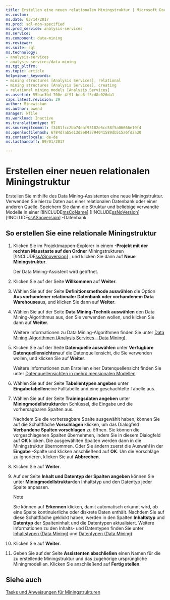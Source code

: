 ```yaml
---
title: Erstellen eine neuen relationalen Miningstruktur | Microsoft Docs
ms.custom: 
ms.date: 03/14/2017
ms.prod: sql-non-specified
ms.prod_service: analysis-services
ms.service: 
ms.component: data-mining
ms.reviewer: 
ms.suite: sql
ms.technology:
- analysis-services
- analysis-services/data-mining
ms.tgt_pltfrm: 
ms.topic: article
helpviewer_keywords:
- mining structures [Analysis Services], relational
- mining structures [Analysis Services], creating
- relational mining models [Analysis Services]
ms.assetid: 55bac3bd-700e-4f91-bcc6-f3cd8c026da1
caps.latest.revision: 29
author: Minewiskan
ms.author: owend
manager: kfile
ms.workload: Inactive
ms.translationtype: MT
ms.sourcegitcommit: f3481fcc2bb74eaf93182e6cc58f5a06666e10f4
ms.openlocfilehash: 6784d7ab5e13d5e842794041589db515a6fd2a30
ms.contentlocale: de-de
ms.lasthandoff: 09/01/2017

---
```

# <a name="create-a-new-relational-mining-structure"></a>Erstellen einer neuen relationalen Miningstruktur
  Erstellen Sie mithilfe des Data Mining-Assistenten eine neue Miningstruktur. Verwenden Sie hierzu Daten aus einer relationalen Datenbank oder einer anderen Quelle. Speichern Sie dann die Struktur und beliebige verwandte Modelle in einer [!INCLUDE[msCoName](../../includes/msconame-md.md)] [!INCLUDE[ssNoVersion](../../includes/ssnoversion-md.md)] [!INCLUDE[ssASnoversion](../../includes/ssasnoversion-md.md)] -Datenbank.  
  
## <a name="to-create-a-relational-mining-structure"></a>So erstellen Sie eine relationale Miningstruktur  
  
1.  Klicken Sie im Projektmappen-Explorer in einem **-Projekt mit der rechten Maustaste auf den Ordner** Miningstrukturen [!INCLUDE[ssASnoversion](../../includes/ssasnoversion-md.md)] , und klicken Sie dann auf **Neue Miningstruktur**.  
  
     Der Data Mining-Assistent wird geöffnet.  
  
2.  Klicken Sie auf der Seite **Willkommen** auf **Weiter**.  
  
3.  Wählen Sie auf der Seite **Definitionsmethode auswählen** die Option **Aus vorhandener relationaler Datenbank oder vorhandenem Data Warehouse**aus, und klicken Sie dann auf **Weiter**.  
  
4.  Wählen Sie auf der Seite **Data Mining-Technik auswählen** den Data Mining-Algorithmus aus, den Sie verwenden wollen, und klicken Sie dann auf **Weiter**.  
  
     Weitere Informationen zu Data Mining-Algorithmen finden Sie unter [Data Mining-Algorithmen &#40;Analysis Services – Data Mining&#41;](../../analysis-services/data-mining/data-mining-algorithms-analysis-services-data-mining.md).  
  
5.  Klicken Sie auf der Seite **Datenquelle auswählen** unter **Verfügbare Datenquellensichten**auf die Datenquellensicht, die Sie verwenden wollen, und klicken Sie auf **Weiter**.  
  
     Weitere Informationen zum Erstellen einer Datenquellensicht finden Sie unter [Datenquellensichten in mehrdimensionalen Modellen](../../analysis-services/multidimensional-models/data-source-views-in-multidimensional-models.md).  
  
6.  Wählen Sie auf der Seite **Tabellentypen angeben** unter **Eingabetabellen**eine Falltabelle und eine geschachtelte Tabelle aus.  
  
7.  Wählen Sie auf der Seite **Trainingsdaten angeben** unter **Miningmodellstruktur**den Schlüssel, die Eingabe und die vorhersagbaren Spalten aus.  
  
     Nachdem Sie die vorhersagbare Spalte ausgewählt haben, können Sie auf die Schaltfläche **Vorschlagen** klicken, um das Dialogfeld **Verbundene Spalten vorschlagen** zu öffnen. Sie können die vorgeschlagenen Spalten übernehmen, indem Sie in diesem Dialogfeld auf **OK** klicken. Die ausgewählten Spalten werden dann in die Miningstruktur übernommen. Oder Sie ändern zuerst die Auswahl in der **Eingabe** -Spalte und klicken anschließend auf **OK**. Um die Vorschläge zu ignorieren, klicken Sie auf **Abbrechen**.  
  
8.  Klicken Sie auf **Weiter**.  
  
9. Auf der Seite **Inhalt und Datentyp der Spalten angeben** können Sie unter **Miningmodellstruktur**den Inhaltstyp und den Datentyp jeder Spalte anpassen.  
  
    > [!NOTE]  
    >  Sie können auf **Erkennen** klicken, damit automatisch erkannt wird, ob eine Spalte kontinuierliche oder diskrete Daten enthält. Nachdem Sie auf diese Schaltfläche geklickt haben, werden in den Spalten **Inhaltstyp** und **Datentyp** der Spalteninhalt und die Datentypen aktualisiert. Weitere Informationen zu den Inhalts- und Datentypen finden Sie unter [Inhaltstypen &#40;Data Mining&#41;](../../analysis-services/data-mining/content-types-data-mining.md) und [Datentypen &#40;Data Mining&#41;](../../analysis-services/data-mining/data-types-data-mining.md).  
  
10. Klicken Sie auf **Weiter**.  
  
11. Geben Sie auf der Seite **Assistenten abschließen** einen Namen für die zu erstellende Miningstruktur und das zugehörige ursprüngliche Miningmodell an. Klicken Sie anschließend auf **Fertig stellen**.  
  
## <a name="see-also"></a>Siehe auch  
 [Tasks und Anweisungen für Miningstrukturen](../../analysis-services/data-mining/mining-structure-tasks-and-how-tos.md)  
  
  

